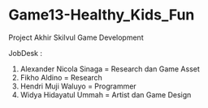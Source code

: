 # Game13-Healthy_Kids_Fun
Project Akhir Skilvul Game Development

JobDesk : 
1. Alexander Nicola Sinaga = Research dan Game Asset
2. Fikho Aldino = Research
3. Hendri Muji Waluyo = Programmer
4. Widya Hidayatul Ummah = Artist dan Game Design
